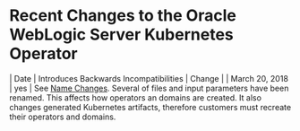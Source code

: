# Recent Changes to the Oracle WebLogic Server Kubernetes Operator

| Date | Introduces Backwards Incompatibilities | Change |
| March 20, 2018 | yes | See [Name Changes](name-changes.md).  Several of files and input parameters have been renamed.  This affects how operators an domains are created.  It also changes generated Kubernetes artifacts, therefore customers must recreate their operators and domains.
